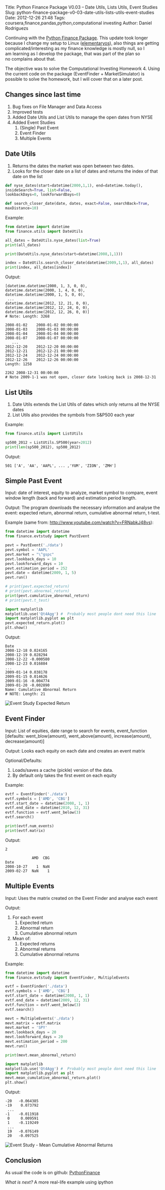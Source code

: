 Title: Python Finance Package V0.03 – Date Utils, Lists Utils, Event Studies
Slug: python-finance-package-v0-03-date-utils-lists-utils-event-studies
Date: 2012-12-26 21:48
Tags: coursera,finance,pandas,python,computational investing
Author: Daniel Rodriguezs

Continuing with the
[Python Finance Package][]. This update took longer because I change my setup to Linux
([elementaryos][]), also things are getting complicated/interesting as
my finance knowledge is mostly null, so I am learning as I develop the
package, that was part of the plan so no complains about that.

The objective was to solve the Computational Investing Homework 4. Using
the current code on the package (EventFinder + MarketSimulator) is
possible to solve the homework, but I will cover that on a later post.

Changes since last time
-----------------------

1.  Bug fixes on File Manager and Data Access
2.  Improved tests
3.  Added Date Utils and List Utils to manage the open dates from NYSE
4.  Added Event Studies
    1.  (Single) Past Event
    2.  Event Finder
    3.  Multiple Events

Date Utils
----------

1.  Returns the dates the market was open between two dates.
2.  Looks for the closer date on a list of dates and returns the index
    of that date on the list

```python
def nyse_dates(start=datetime(2000,1,1), end=datetime.today(),
insideSearch=True, list=False,
lookbackDays=0, lookforwardDays=0)

def search_closer_date(date, dates, exact=False, searchBack=True,
maxDistance=10)
```

Example:

```python
from datetime import datetime
from finance.utils import DateUtils

all_dates = DateUtils.nyse_dates(list=True)
print(all_dates)

print(DateUtils.nyse_dates(start=datetime(2008,1,1)))

index = DateUtils.search_closer_date(datetime(2009,1,1), all_dates)
print(index, all_dates[index])
```

Output:

    [datetime.datetime(2000, 1, 3, 0, 0),
    datetime.datetime(2000, 1, 4, 0, 0),
    datetime.datetime(2000, 1, 5, 0, 0),
     ...
    datetime.datetime(2012, 12, 21, 0, 0),
    datetime.datetime(2012, 12, 24, 0, 0),
    datetime.datetime(2012, 12, 26, 0, 0)]
    # Note: Length: 3268

    2008-01-02    2008-01-02 00:00:00
    2008-01-03    2008-01-03 00:00:00
    2008-01-04    2008-01-04 00:00:00
    2008-01-07    2008-01-07 00:00:00
       ...
    2012-12-20    2012-12-20 00:00:00
    2012-12-21    2012-12-21 00:00:00
    2012-12-24    2012-12-24 00:00:00
    2012-12-26    2012-12-26 00:00:00
    Length: 1258

    2262 2008-12-31 00:00:00
    # Note 2009-1-1 was not open, closer date looking back is 2008-12-31

List Utils
----------

1.  Date Utils extends the List Utils of dates which only returns all
    the NYSE dates
2.  List Utils also provides the symbols from S&P500 each year

Example:

```python
from finance.utils import ListUtils

sp500_2012 = ListUtils.SP500(year=2012)
print(len(sp500_2012), sp500_2012)
```

Output:

    501 ['A', 'AA', 'AAPL', ... ,'YUM', 'ZION', 'ZMH']

Simple Past Event
-----------------

Input: date of interest, equity to analyze, market symbol to compare,
event window length (back and forward) and estimation period length.

Output: The program downloads the necessary information and analyse the
event: expected return, abnormal return, cumulative abnormal return,
t-test.

Example (same from: <http://www.youtube.com/watch?v=FRNabkJ48vs>):

```python
from datetime import datetime
from finance.evtstudy import PastEvent

pevt = PastEvent('./data')
pevt.symbol = 'AAPL'
pevt.market = "\^gspc"
pevt.lookback_days = 10
pevt.lookforward_days = 10
pevt.estimation_period = 252
pevt.date = datetime(2009, 1, 5)
pevt.run()

# print(pevt.expected_return)
# print(pevt.abnormal_return)
print(pevt.cumulative_abnormal_return)
# print(pevt.t_test)

import matplotlib
matplotlib.use('Qt4Agg') #  Probably most people dont need this line
import matplotlib.pyplot as plt
pevt.expected_return.plot()
plt.show()
```

Output:

    Date
    2008-12-18 0.024165
    2008-12-19 0.028294
    2008-12-22 -0.000580
    2008-12-23 0.016884
    ...
    2009-01-14 0.038178
    2009-01-15 0.014626
    2009-01-16 -0.004774
    2009-01-20 -0.002890
    Name: Cumulative Abnormal Return
    # NOTE: Length: 21

![Event Study Expected Return](/images/blog/2012/12/finance03/expected_return.png "Event Study Expected Return")

Event Finder
------------

Input: List of equities, date range to search for events,
event_function [defaults: went_blow(amount), went_above(amount),
increase(amount), decrease(amount)]

Output: Looks each equity on each date and creates an event matrix

Optional/Defaults:

1.  Loads/saves a cache (pickle) version of the data.
2.  By default only takes the first event on each equity

Example:

```python
evtf = EventFinder('./data')
evtf.symbols = ['AMD', 'CBG']
evtf.start_date = datetime(2008, 1, 1)
evtf.end_date = datetime(2010, 12, 31)
evtf.function = evtf.went_below(3)
evtf.search()

print(evtf.num_events)
print(evtf.matrix)
```

Output:

    2

                AMD  CBG
    Date
    2008-10-27    1  NaN
    2009-02-27  NaN    1

Multiple Events
---------------

Input: Uses the matrix created on the Event Finder and analyse each
event

Output:

1. For each event
    1. Expected return
    2. Abnormal return
    3. Cumulative abnormal return
2. Mean of:
    1. Expected returns
    2. Abnormal returns
    3. Cumulative abnormal returns

Example:

```python
from datetime import datetime
from finance.evtstudy import EventFinder, MultipleEvents

evtf = EventFinder('./data')
evtf.symbols = ['AMD', 'CBG']
evtf.start_date = datetime(2008, 1, 1)
evtf.end_date = datetime(2009, 12, 31)
evtf.function = evtf.went_below(3)
evtf.search()

mevt = MultipleEvents('./data')
mevt.matrix = evtf.matrix
mevt.market = 'SPY'
mevt.lookback_days = 20
mevt.lookforward_days = 20
mevt.estimation_period = 200
mevt.run()

print(mevt.mean_abnormal_return)

import matplotlib
matplotlib.use('Qt4Agg') #  Probably most people dont need this line
import matplotlib.pyplot as plt
mevt.mean_cumulative_abnormal_return.plot()
plt.show()
```

Output:

    -20   -0.064385
    -19    0.073792
     ...
    -1    -0.011918
     0     0.009591
     1    -0.119249
     ...
     19   -0.076149
     20   -0.097525

![Event Study - Mean Cumulative Abnormal Returns](/images/blog/2012/12/finance03/expected_return.png "Event Study - Mean Cumulative Abnormal Returns")

Conclusion
----------

As usual the code is on github: [PythonFinance][]

*What is next?* A more real-life example using ipython

  [elementaryos]: http://elementaryos.org/ "elemenaryos"
  [PythonFinance]: https://github.com/danielfrg/PythonFinance
  [Python Finance Package]: https://github.com/danielfrg/PythonFinance
  [Event Study Expected Return]: http://ctrl68.files.wordpress.com/2012/12/expected_return.png?w=640
